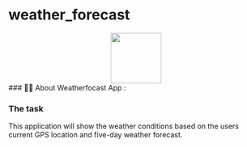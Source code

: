 # weather_forecast 

<div id="header" align="center">
  <img src="https://media.giphy.com/media/M9gbBd9nbDrOTu1Mqx/giphy.gif" width="100"/>
</div>
### 👨‍🦲 About Weatherfocast App :

###  The task
This application will show the weather conditions based on the users current GPS location and
 five-day weather forecast.


